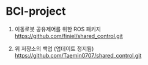 # BCI-project

1. 이동로봇 공유제어를 위한 ROS 패키지
https://github.com/finiel/shared_control.git

2. 위 저장소의 백업 (업데이트 정지됨)
https://github.com/Taemin0707/shared_control.git
